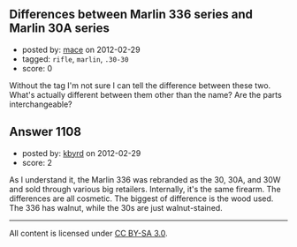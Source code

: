 ## Differences between Marlin 336 series and Marlin 30A series

- posted by: [mace](https://stackexchange.com/users/-1/163-mace) on 2012-02-29
- tagged: `rifle`, `marlin`, `.30-30`
- score: 0

Without the tag I'm not sure I can tell the difference between these two. What's actually different between them other than the name? Are the parts interchangeable?


## Answer 1108

- posted by: [kbyrd](https://stackexchange.com/users/-1/37-kbyrd) on 2012-02-29
- score: 2

As I understand it, the Marlin 336 was rebranded as the 30, 30A, and 30W and sold through various big retailers. Internally, it's the same firearm. The differences are all cosmetic. The biggest of difference is the wood used. The 336 has walnut, while the 30s are just walnut-stained.





---

All content is licensed under [CC BY-SA 3.0](https://creativecommons.org/licenses/by-sa/3.0/).
